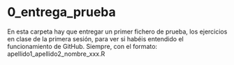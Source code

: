 # 0_entrega_prueba
En esta carpeta hay que entregar un primer fichero de prueba, los ejercicios en clase de la primera sesión, para ver si habéis entendido el funcionamiento de GitHub. Siempre, con el formato: apellido1_apellido2_nombre_xxx.R
